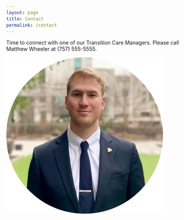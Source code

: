 ```yaml
---
layout: page
title: Contact
permalink: /contact
---
```


Time to connect with one of our Transition Care Managers. Please call Matthew Wheeler at (757) 555-5555.

![title](/assets/img/Team.jpg)
